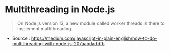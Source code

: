 # Multithreading in Node.js

> On Node.js version 13, a new module called worker threads is there to
> implement multithreading.

- Source : https://medium.com/javascript-in-plain-english/how-to-do-multithreading-with-node-js-207aabdaddfb